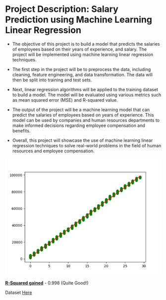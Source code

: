 # Project Description: Salary Prediction using Machine Learning Linear Regression

- The objective of this project is to build a model that predicts the salaries of employees based on their years of experience, and salary. The project will be implemented using machine learning linear regression techniques.

- The first step in the project will be to preprocess the data, including cleaning, feature engineering, and data transformation. The data will then be split into training and test sets.

- Next, linear regression algorithms will be applied to the training dataset to build a model. The model will be evaluated using various metrics such as mean squared error (MSE) and R-squared value.

- The output of the project will be a machine learning model that can predict the salaries of employees based on years of experience. This model can be used by companies and human resources departments to make informed decisions regarding employee compensation and benefits.

- Overall, this project will showcase the use of machine learning linear regression techniques to solve real-world problems in the field of human resources and employee compensation.

![Figure of regression](https://github.com/Rahat-Khan-Pathan/salary-prediction-using-simple-linear-regression/blob/main/figures/regression.png?raw=true)

<b><u>R-Squared gained</u></b> - 0.998 (Quite Good!)

Dataset <a href="https://www.kaggle.com/datasets/suyog17/salary-prediction">Here</a>


